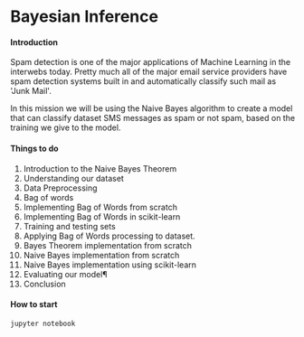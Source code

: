 # Bayesian Inference

#### Introduction

Spam detection is one of the major applications of Machine Learning in the interwebs today. Pretty much all of the major email service providers have spam detection systems built in and automatically classify such mail as 'Junk Mail'.

In this mission we will be using the Naive Bayes algorithm to create a model that can classify dataset SMS messages as spam or not spam, based on the training we give to the model.


#### Things to do 

1. Introduction to the Naive Bayes Theorem
2. Understanding our dataset
3. Data Preprocessing
4. Bag of words
5. Implementing Bag of Words from scratch
6. Implementing Bag of Words in scikit-learn
7. Training and testing sets
8. Applying Bag of Words processing to dataset.
9. Bayes Theorem implementation from scratch
10. Naive Bayes implementation from scratch
11. Naive Bayes implementation using scikit-learn
12. Evaluating our model¶
13. Conclusion


#### How to start

``` 
jupyter notebook 
```

